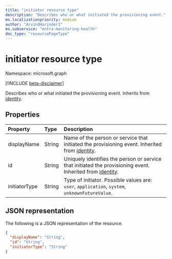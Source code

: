 ```yaml
---
title: "initiator resource type"
description: "Describes who or what initiated the provisioning event."
ms.localizationpriority: medium
author: "ArvindHarinder1"
ms.subservice: "entra-monitoring-health"
doc_type: "resourcePageType"
---
```


# initiator resource type

Namespace: microsoft.graph

[!INCLUDE [beta-disclaimer](../../includes/beta-disclaimer.md)]

Describes who or what initiated the provisioning event. Inherits from [identity](../resources/identity.md).

## Properties

| Property     | Type        | Description |
|:-------------|:------------|:------------|
|displayName|String|Name of the person or service that initiated the provisioning event. Inherited from [identity](../resources/identity.md).|
|id|String|Uniquely identifies the person or service that initiated the provisioning event. Inherited from [identity](../resources/identity.md).|
|initiatorType|String| Type of initiator. Possible values are: `user`, `application`, `system`, `unknownFutureValue`.|

## JSON representation

The following is a JSON representation of the resource.

<!-- {
  "blockType": "resource",
  "optionalProperties": [

  ],
  "@odata.type": "microsoft.graph.initiator",
  "baseType": "microsoft.graph.identity"
}-->

```json
{
  "displayName": "String",
  "id": "String",
  "initiatorType": "String"
}
```

<!-- uuid: 16cd6b66-4b1a-43a1-adaf-3a886856ed98
2019-02-04 14:57:30 UTC -->
<!-- {
  "type": "#page.annotation",
  "description": "initiator resource",
  "keywords": "",
  "section": "documentation",
  "tocPath": ""
}-->


